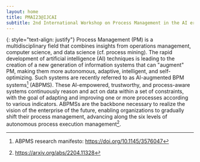 ```yaml
---
layout: home
title: PMAI23@IJCAI
subtitle: 2nd International Workshop on Process Management in the AI era
---
```


{: style="text-align: justify"}
Process Management (PM) is a multidisciplinary field that combines insights from operations management, computer science, 
and data science (cf. process mining). 
The rapid development of artificial intelligence (AI) techniques is leading to the creation of a new generation of information systems that can "augment" PM, 
making them more autonomous, adaptive, intelligent, and self-optimizing. Such systems are recently referred to as AI-augmented BPM systems[^1] (ABPMS). 
These AI-empowered, trustworthy, and process-aware systems continuously reason and act on data within a set of constraints, 
with the goal of adapting and improving one or more processes according to various indicators. 
ABPMSs are the backbone necessary to realize the vision of the enterprise of the future, enabling organizations to gradually shift their process management, 
advancing along the six levels of autonomous process execution management[^2].


[^1]: ABPMS research manifesto: https://doi.org/10.1145/3576047
[^2]: https://arxiv.org/abs/2204.11328
